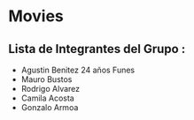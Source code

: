 # Movies
## Lista de Integrantes del Grupo :
 - Agustin Benitez 24 años Funes
 - Mauro Bustos
 - Rodrigo Alvarez 
 - Camila Acosta
 - Gonzalo Armoa